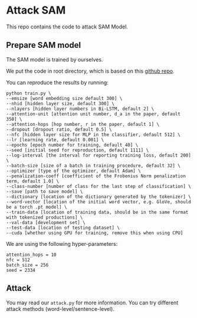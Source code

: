 # Attack SAM

This repo contains the code to attack SAM Model.

## Prepare SAM model

The SAM model is trained by ourselves. 

We put the code in root directory, which is based on this [github repo](https://github.com/ExplorerFreda/Structured-Self-Attentive-Sentence-Embedding).

You can reproduce the results by running:

```
python train.py \
--emsize [word embedding size default 300] \
--nhid [hidden layer size, default 300] \
--nlayers [hidden layer numbers in Bi-LSTM, default 2] \
--attention-unit [attention unit number, d_a in the paper, default 350] \
--attention-hops [hop number, r in the paper, default 1] \
--dropout [dropout ratio, default 0.5] \
--nfc [hidden layer size for MLP in the classifier, default 512] \
--lr [learning rate, default 0.001] \
--epochs [epoch number for training, default 40] \
--seed [initial seed for reproduction, default 1111] \
--log-interval [the interval for reporting training loss, default 200] \
--batch-size [size of a batch in training procedure, default 32] \
--optimizer [type of the optimizer, default Adam] \
--penalization-coeff [coefficient of the Frobenius Norm penalization term, default 1.0] \
--class-number [number of class for the last step of classification] \
--save [path to save model] \
--dictionary [location of the dictionary generated by the tokenizer] \
--word-vector [location of the initial word vector, e.g. GloVe, should be a torch .pt model] \
--train-data [location of training data, should be in the same format with tokenized productions] \
--val-data [development set] \
--test-data [location of testing dataset] \
--cuda [whether using GPU for training, remove this when using CPU] 
```

We are using the following hyper-parameters:
```
attention_hops = 10
nfc = 512
batch_size = 256
seed = 2334 
```

## Attack 

You may read our `attack.py` for more information. You can try different attack methods (word-level/sentence-level).

